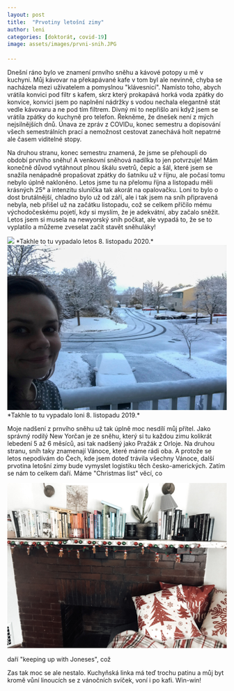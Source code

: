 ```yaml
---
layout: post
title:  "Prvotiny letošní zimy"
author: leni
categories: [doktorát, covid-19]
image: assets/images/prvni-snih.JPG

---
```

Dnešní ráno bylo ve znamení prnvího sněhu a kávové potopy u mě v kuchyni. Můj kávovar na překapávané kafe v tom byl ale nevinně, chyba se nacházela mezi uživatelem a pomyslnou "klávesnicí". Namísto toho, abych vrátila konvici pod filtr s kafem, skrz který prokapává horká voda zpátky do konvice, konvici jsem po naplnění nádržky s vodou nechala elegantně stát vedle kávovaru a ne pod tím filtrem. Divný mi to nepřišlo ani když jsem se vrátila zpátky do kuchyně pro telefon. Řekněme, že dnešek není z mých nejsilnějších dnů. Únava ze zpráv z COVIDu, konec semestru a dopisování všech semestrálních prací a nemožnost cestovat zanechává holt nepatrné ale časem viditelné stopy.

Na druhou stranu, konec semestru znamená, že jsme se přehoupli do období prvního sněhu! A venkovní sněhová nadílka to jen potvrzuje! Mám konečně důvod vytáhnout plnou škálu svetrů, čepic a šál, které jsem se snažila nenápadně propašovat zpátky do šatníku už v říjnu, ale počasí tomu nebylo úplně nakloněno. Letos jsme tu na přelomu října a listopadu měli krásných 25° a intenzitu sluníčka tak akorát na opalovačku. Loni to bylo o dost brutálnější, chladno bylo už od září, ale i tak jsem na sníh připravená nebyla, neb přišel už na začátku listopadu, což se celkem příčilo mému východočeskému pojetí, kdy si myslím, že je adekvátní, aby začalo sněžit. Letos jsem si musela na newyorský sníh počkat, ale vypadá to, že se to vyplatilo a můžeme zveselat začít stavět sněhuláky!

<img src="/assets/images/listopad-2020.jpg">
*Takhle to tu vypadalo letos 8. listopadu 2020.*

<img src="/assets/images/prvni-snih-2019.jpg">
*Takhle to tu vypadalo loni 8. listopadu 2019.*

Moje nadšení z prnvího sněhu už tak úplně moc nesdílí můj přítel. Jako správný rodilý New Yorčan je ze sněhu, který si tu každou zimu kolikrát lebedení 5 až 6 měsíců, asi tak nadšený jako Pražák z Orloje. Na druhou stranu, sníh taky znamenají Vánoce, které máme rádi oba. A protože se letos nepodívám do Čech, kde jsem doteď trávila všechny Vánoce, další prvotina letošní zimy bude vymyslet logistiku těch česko-amerických. Zatím se nám to celkem daří. Máme "Christmas list" věcí, co 

<img src="/assets/images/vyzdoba-2020-vanoce.JPG">

daří "keeping up with Joneses", což 

Zas tak moc se ale nestalo. Kuchyňská linka má teď trochu patinu a můj byt kromě vůní linoucích se z vánočních svíček, voní i po kafi. Win-win!



